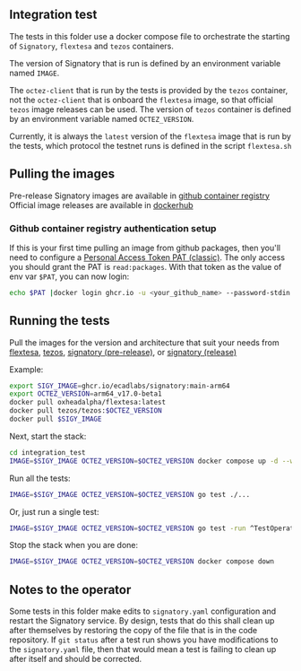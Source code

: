 ## Integration test

The tests in this folder use a docker compose file to orchestrate the starting of `Signatory`, `flextesa` and `tezos` containers.  

The version of Signatory that is run is defined by an environment variable named `IMAGE`.

The `octez-client` that is run by the tests is provided by the `tezos` container, not the `octez-client` that is onboard the `flextesa` image, so that official `tezos` image releases can be used.  The version of `tezos` container is defined by an environment variable named `OCTEZ_VERSION`.

Currently, it is always the `latest` version of the `flextesa` image that is run by the tests, which protocol the testnet runs is defined in the script `flextesa.sh`

## Pulling the images

Pre-release Signatory images are available in [github container registry](https://github.com/ecadlabs/signatory/pkgs/container/signatory)
Official image releases are available in [dockerhub](https://hub.docker.com/r/ecadlabs/signatory/tags)

### Github container registry authentication setup

If this is your first time pulling an image from github packages, then you'll need to configure a [Personal Access Token PAT (classic)](https://github.com/settings/tokens). The only access you should grant the PAT is `read:packages`.  With that token as the value of env var `$PAT`, you can now login:

```sh
echo $PAT |docker login ghcr.io -u <your_github_name> --password-stdin
```

## Running the tests

Pull the images for the version and architecture that suit your needs from [flextesa](https://hub.docker.com/r/oxheadalpha/flextesa/tags), [tezos](https://hub.docker.com/r/tezos/tezos/tags), [signatory (pre-release)](https://github.com/ecadlabs/signatory/pkgs/container/signatory/versions), or [signatory (release)](https://hub.docker.com/r/ecadlabs/signatory/tags)

Example:

```sh
export SIGY_IMAGE=ghcr.io/ecadlabs/signatory:main-arm64
export OCTEZ_VERSION=arm64_v17.0-beta1
docker pull oxheadalpha/flextesa:latest
docker pull tezos/tezos:$OCTEZ_VERSION
docker pull $SIGY_IMAGE
```

Next, start the stack:

```sh
cd integration_test
IMAGE=$SIGY_IMAGE OCTEZ_VERSION=$OCTEZ_VERSION docker compose up -d --wait
```

Run all the tests:

```sh
IMAGE=$SIGY_IMAGE OCTEZ_VERSION=$OCTEZ_VERSION go test ./...
```

Or, just run a single test:

```sh
IMAGE=$SIGY_IMAGE OCTEZ_VERSION=$OCTEZ_VERSION go test -run ^TestOperationAllowPolicy
```

Stop the stack when you are done:

```sh
IMAGE=$SIGY_IMAGE OCTEZ_VERSION=$OCTEZ_VERSION docker compose down
```

## Notes to the operator

Some tests in this folder make edits to `signatory.yaml` configuration and restart the Signatory service. By design, tests that do this shall clean up after themselves by restoring the copy of the file that is in the code repository.  If `git status` after a test run shows you have modifications to the `signatory.yaml` file, then that would mean a test is failing to clean up after itself and should be corrected.

